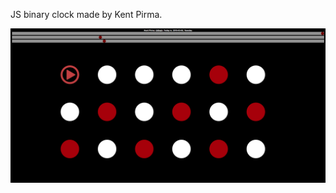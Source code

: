 <p>JS binary clock made by Kent Pirma.</p>
<div>
    <img src="screenshot.png" width="1000px"</img> 
</div>